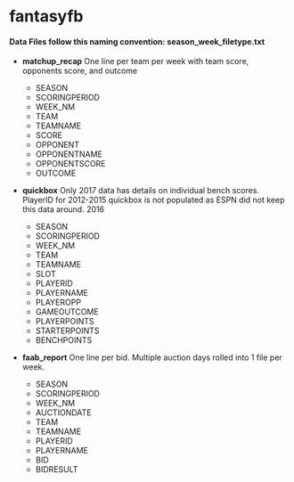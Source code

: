 # fantasyfb


#### Data Files follow this naming convention: **season**\_**week**\_**filetype**.txt

  * **matchup_recap** One line per team per week with team score, opponents score, and outcome
    + SEASON
    + SCORINGPERIOD
    + WEEK_NM
    + TEAM
    + TEAMNAME
    + SCORE
    + OPPONENT
    + OPPONENTNAME
    + OPPONENTSCORE
    + OUTCOME
  
  * **quickbox**  Only 2017 data has details on individual bench scores.  PlayerID for 2012-2015 quickbox is not populated as ESPN did not keep this data around.  2016  
    + SEASON
    + SCORINGPERIOD
    + WEEK_NM
    + TEAM
    + TEAMNAME
    + SLOT
    + PLAYERID
    + PLAYERNAME
    + PLAYEROPP
    + GAMEOUTCOME
    + PLAYERPOINTS
    + STARTERPOINTS
    + BENCHPOINTS
    
  * **faab_report** One line per bid.  Multiple auction days rolled into 1 file per week.
    + SEASON
    + SCORINGPERIOD
    + WEEK_NM
    + AUCTIONDATE
    + TEAM
    + TEAMNAME
    + PLAYERID
    + PLAYERNAME
    + BID
    + BIDRESULT
  
